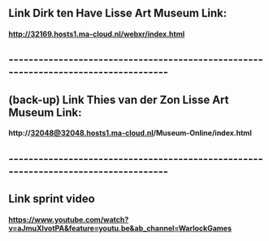 ## Link Dirk ten Have Lisse Art Museum Link:
#### http://32169.hosts1.ma-cloud.nl/webxr/index.html
## -----------------------------------------------------------------------------------
## (back-up) Link Thies van der Zon Lisse Art Museum Link:
#### http://32048@32048.hosts1.ma-cloud.nl/Museum-Online/index.html
## -----------------------------------------------------------------------------------
## Link sprint video
#### https://www.youtube.com/watch?v=aJmuXlvotPA&feature=youtu.be&ab_channel=WarlockGames
